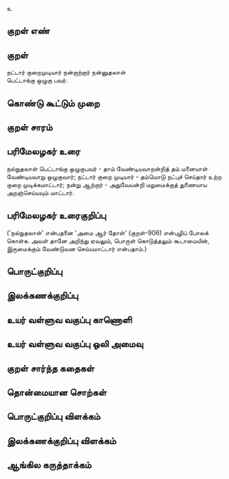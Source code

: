 உ

## குறள் எண் 


## குறள் 
நட்டார் குறைமுடியார் நன்றாற்றார் நன்னுதலாள்  
பெட்டாங்கு ஒழுகு பவர்.

## கொண்டு கூட்டும் முறை


## குறள் சாரம் 


## பரிமேலழகர் உரை
நல்நுதலாள் பெட்டாங்கு ஒழுகுபவர் - தாம் வேண்டியவாறன்றித் தம் மனையாள் வேண்டியவாறு ஒழுகுவார்; நட்டார் குறை முடியார் - தம்மொடு நட்புச் செய்தார் உற்ற குறை முடிக்கமாட்டார்; நன்று ஆற்றார் - அதுவேயன்றி மறுமைக்குத் துணையாய அறஞ்செய்யவும் மாட்டார். 

## பரிமேலழகர் உரைகுறிப்பு   
('நல்நுதலாள்' என்பதனை 'அமை ஆர் தோள்' (குறள்-906) என்புழிப் போலக் கொள்க. அவள் தானே அறிந்து ஏவலும், பொருள் கொடுத்தலும் கூடாமையின், இருமைக்கும் வேண்டுவன செய்யமாட்டார் என்பதாம்.)

## பொருட்குறிப்பு 


## இலக்கணக்குறிப்பு  


## உயர் வள்ளுவ வகுப்பு காணொளி


## உயர் வள்ளுவ வகுப்பு ஒலி அமைவு 

 
## குறள் சார்ந்த கதைகள் 


## தொன்மையான சொற்கள்


## பொருட்குறிப்பு விளக்கம்


## இலக்கணக்குறிப்பு விளக்கம்


## ஆங்கில கருத்தாக்கம் 


